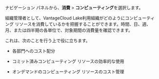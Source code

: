 ナビゲーション パネルから、**消費** \> **コンピューティング**を選択します。

組織管理者として、VantageCloud Lake利用組織がどのようにコンピューティング リソースを消費しているかを把握することができます。時間、日、週、月、または四半期の各単位で、対象期間の消費量を確認できます。

これは、次のことを行う上で役に立ちます。

-   各部門へのコスト配分

-   コミット済みコンピューティング リソースの効率的な使用

-   オンデマンドのコンピューティング リソースのコスト管理
